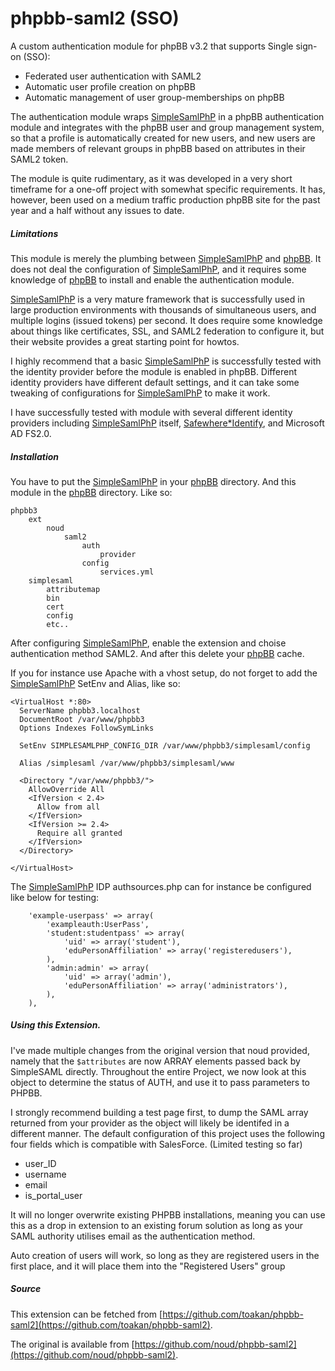 phpbb-saml2 (SSO)
=================

A custom authentication module for phpBB v3.2 that supports Single sign-on (SSO):

- Federated user authentication with SAML2
- Automatic user profile creation on phpBB
- Automatic management of user group-memberships on phpBB

The authentication module wraps [SimpleSamlPhP](http://www.simplesamlphp.org) in a phpBB authentication module and integrates with the phpBB user and group management system, so that a profile is automatically created for new users, and new users are made members of relevant groups in phpBB based on attributes in their SAML2 token.

The module is quite rudimentary, as it was developed in a very short timeframe for a one-off project with somewhat specific requirements. It has, however, been used on a medium traffic production phpBB site for the past year and a half without any issues to date.

##### Limitations

This module is merely the plumbing between [SimpleSamlPhP](http://www.simplesamlphp.org) and [phpBB](http://www.phpBB.com). It does not deal the configuration of [SimpleSamlPhP](http://www.simplesamlphp.org), and it requires some knowledge of [phpBB](http://www.phpBB.com) to install and enable the authentication module.

[SimpleSamlPhP](http://www.simplesamlphp.org) is a very mature framework that is successfully used in large production environments with thousands of simultaneous users, and multiple logins (issued tokens) per second. It does require some knowledge about things like certificates, SSL, and SAML2 federation to configure it, but their website provides a great starting point for howtos.

I highly recommend that a basic [SimpleSamlPhP](http://www.simplesamlphp.org) is successfully tested with the identity provider before the module is enabled in phpBB. Different identity providers have different default settings, and it can take some tweaking of configurations for [SimpleSamlPhP](http://www.simplesamlphp.org) to make it work.

I have successfully tested with module with several different identity providers including [SimpleSamlPhP](http://www.simplesamlphp.org) itself, [Safewhere*Identify](http://safewhere.com/), and Microsoft AD FS2.0.

##### Installation

You have to put the [SimpleSamlPhP](http://www.simplesamlphp.org) in your [phpBB](http://www.phpBB.com) directory.
And this module in the [phpBB](http://www.phpBB.com) directory. Like so:

```
phpbb3
    ext
        noud
            saml2
                auth
                    provider
                config
                    services.yml
    simplesaml
        attributemap
        bin
        cert
        config
        etc..
```
After configuring [SimpleSamlPhP](http://www.simplesamlphp.org), enable the extension and choise authentication method SAML2. And after this delete your [phpBB](http://www.phpBB.com) cache.

If you for instance use Apache with a vhost setup, do not forget to add the [SimpleSamlPhP](http://www.simplesamlphp.org) SetEnv and Alias, like so:

```apacheconfig
<VirtualHost *:80>
  ServerName phpbb3.localhost
  DocumentRoot /var/www/phpbb3
  Options Indexes FollowSymLinks

  SetEnv SIMPLESAMLPHP_CONFIG_DIR /var/www/phpbb3/simplesaml/config

  Alias /simplesaml /var/www/phpbb3/simplesaml/www

  <Directory "/var/www/phpbb3/">
    AllowOverride All
    <IfVersion < 2.4>
      Allow from all
    </IfVersion>
    <IfVersion >= 2.4>
      Require all granted
    </IfVersion>
  </Directory>

</VirtualHost>
```

The [SimpleSamlPhP](http://www.simplesamlphp.org) IDP authsources.php can for instance be configured like below for testing:

```
    'example-userpass' => array(
        'exampleauth:UserPass',
        'student:studentpass' => array(
            'uid' => array('student'),
            'eduPersonAffiliation' => array('registeredusers'),
        ),
        'admin:admin' => array(
            'uid' => array('admin'),
            'eduPersonAffiliation' => array('administrators'),
        ),
    ),
```

##### Using this Extension.

I've made multiple changes from the original version that noud provided, namely that the `$attributes` are now ARRAY elements passed back by SimpleSAML directly. Throughout the entire Project, we now look at this object to determine the status of AUTH, and use it to pass parameters to PHPBB. 

I strongly recommend building a test page first, to dump the SAML array returned from your provider as the object will likely be identifed in a different manner. The default configuration of this project uses the following four fields which is compatible with SalesForce. (Limited testing so far)

- user_ID
- username
- email
- is_portal_user

It will no longer overwrite existing PHPBB installations, meaning you can use this as a drop in extension to an existing forum solution as long as your SAML authority utilises email as the authentication method.

Auto creation of users will work, so long as they are registered users in the first place, and it will place them into the "Registered Users" group

##### Source

This extension can be fetched from [https://github.com/toakan/phpbb-saml2](https://github.com/toakan/phpbb-saml2).

The original is available from [https://github.com/noud/phpbb-saml2](https://github.com/noud/phpbb-saml2).



